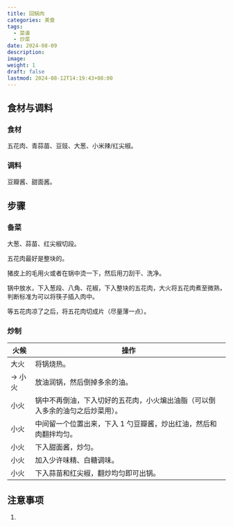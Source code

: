 ```yaml
---
title: 回锅肉
categories: 美食
tags:
  - 菜谱
  - 炒菜
date: 2024-08-09
description: 
image: 
weight: 1
draft: false
lastmod: 2024-08-12T14:19:43+08:00
---
```

## 食材与调料

### 食材

五花肉、青蒜苗、豆豉、大葱、小米辣/红尖椒。

### 调料

豆瓣酱、甜面酱。

## 步骤

### 备菜

大葱、蒜苗、红尖椒切段。

五花肉最好是整块的。

猪皮上的毛用火或者在锅中烫一下，然后用刀刮干、洗净。

锅中放水，下入葱段、八角、花椒，下入整块的五花肉，大火将五花肉煮至微熟，判断标准为可以将筷子插入肉中。

等五花肉凉了之后，将五花肉切成片（尽量薄一点）。

### 炒制

| 火候    | 操作                                      |
| ----- | --------------------------------------- |
| 大火    | 将锅烧热。                                   |
| -> 小火 | 放油润锅，然后倒掉多余的油。                          |
| 小火    | 锅中不再倒油，下入切好的五花肉，小火煸出油脂（可以倒入多余的油匀之后炒菜用）。 |
| 小火    | 中间留一个位置出来，下入 1 勺豆瓣酱，炒出红油，然后和肉翻拌均匀。      |
| 小火    | 下入甜面酱，炒匀。                               |
| 小火    | 加入少许味精、白糖调味。                            |
| 小火    | 下入蒜苗和红尖椒，翻炒均匀即可出锅。                      |

## 注意事项

1. 
